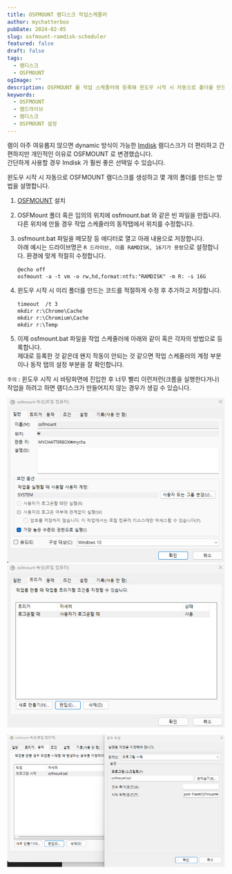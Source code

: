 ```yaml
---
title: OSFMOUNT 램디스크 작업스케줄러
author: mychatterbox
pubDate: 2024-02-05
slug: osfmount-ramdisk-scheduler
featured: false
draft: false
tags:
  - 램디스크
  - OSFMOUNT
ogImage: ""
description: OSFMOUNT 를 작업 스케줄러에 등록해 윈도우 시작 시 자동으로 폴더를 만드는 방법을 설명합니다.
keywords:
  - OSFMOUNT
  - 램드라이브
  - 램디스크
  - OSFMOUNT 설정
---
```


램이 아주 여유롭지 않으면 dynamic 방식이 가능한 [Imdisk](https://sourceforge.net/projects/imdisk-toolkit/) 램디스크가 더 편리하고 간편하지만 개인적인 이유로 OSFMOUNT 로 변경했습니다.  
간단하게 사용할 경우 Imdisk 가 훨씬 좋은 선택일 수 있습니다. 

윈도우 시작 시 자동으로 OSFMOUNT 램디스크를 생성하고 몇 개의 폴더를 만드는 방법을 설명합니다.

1. [OSFMOUNT](https://www.osforensics.com/tools/mount-disk-images.html) 설치
2. OSFMount 폴더 혹은 임의의 위치에 osfmount.bat 와 같은 빈 파일을 만듭니다.  
   다른 위치에 만들 경우 작업 스케줄러의 동작탭에서 위치를 수정합니다.
3. osfmount.bat 파일을 메모장 등 에디터로 열고 아래 내용으로 저장합니다.  
   아래 예시는 드라이브명은 `R 드라이브, 이름 RAMDISK, 16기가 용량`으로 설정합니다. 환경에 맞게 적절히 수정합니다.

   ```
   @echo off
   osfmount -a -t vm -o rw,hd,format:ntfs:"RAMDISK" -m R: -s 16G
   ```

4. 윈도우 시작 시 미리 폴더를 만드는 코드를 적절하게 수정 후 추가하고 저장합니다.

   ```
   timeout  /t 3
   mkdir r:\Chrome\Cache
   mkdir r:\Chromium\Cache
   mkdir r:\Temp
   ```

5. 이제 osfmount.bat 파일을 작업 스케줄러에 아래와 같이 혹은 각자의 방법으로 등록합니다.  
   제대로 등록한 것 같은데 왠지 작동이 안되는 것 같으면 작업 스케줄러의 계정 부분이나 동작 탭의 설정 부분을 잘 확인합니다.

`주의` : 윈도우 시작 시 바탕화면에 진입한 후 너무 빨리 이런저런(크롬을 실행한다거나) 작업을 하려고 하면 램디스크가 만들어지지 않는 경우가 생길 수 있습니다.

![sample](../../assets/blog-images/2024/osfmount-ramdisk-scheduler_1.png)
![sample](../../assets/blog-images/2024/osfmount-ramdisk-scheduler_2.png)

![sample](../../assets/blog-images/2024/osfmount-ramdisk-scheduler_3.png)
